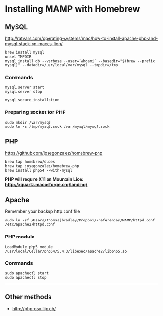 # Installing MAMP with Homebrew

## MySQL

<http://ratvars.com/operating-systems/mac/how-to-install-apache-php-and-mysql-stack-on-macos-lion/>

	brew install mysql
	unset TMPDIR
	mysql_install_db --verbose --user=`whoami` --basedir="$(brew --prefix mysql)" --datadir=/usr/local/var/mysql --tmpdir=/tmp

### Commands

	mysql.server start
	mysql.server stop

	mysql_secure_installation

### Preparing socket for PHP

	sudo mkdir /var/mysql
	sudo ln -s /tmp/mysql.sock /var/mysql/mysql.sock

## PHP

<https://github.com/josegonzalez/homebrew-php>

	brew tap homebrew/dupes
	brew tap josegonzalez/homebrew-php
	brew install php54 --with-mysql

**PHP will require X11 on Mountain Lion: <http://xquartz.macosforge.org/landing/>**

## Apache

Remember your backup http.conf file

	sudo ln -sf /Users/thomasjbradley/Dropbox/Preferences/MAMP/httpd.conf /etc/apache2/httpd.conf

### PHP module

	LoadModule php5_module /usr/local/Cellar/php54/5.4.3/libexec/apache2/libphp5.so

### Commands

	sudo apachectl start
	sudo apachectl stop

---

## Other methods

- http://php-osx.liip.ch/
